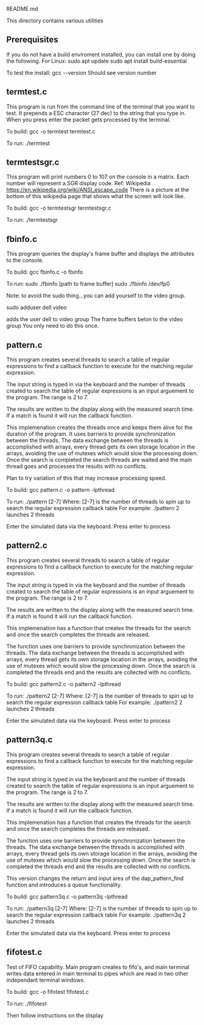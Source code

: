 README.md

This directory contains various utilities

Prerequisites
--------------
If you do not have a build enviroment installed, you can install one by doing the following.
For Linux:
sudo apt update
sudo apt install build-essential

To test the install:
gcc --version
Should see version number


termtest.c
-----------
This program is run from the command line of the terminal that you want to test.
It prepends a ESC character (27 dec) to the string that you type in.
When you press enter the packet gets processed by the terminal.

To build:
gcc -o termtest termtest.c

To run:
./termtest


termtestsgr.c
--------------
This program will print numbers 0 to 107 on the console in a matrix.
Each number will represent a SGR display code.
Ref: Wikipedia
https://en.wikipedia.org/wiki/ANSI_escape_code
There is a picture at the bottom of this wikipedia page that shows what the screen
will look like.

To build:
gcc -o termtestsgr termtestsgr.c

To run:
./termtestsgr


fbinfo.c
----------
This program queries the display's frame buffer and displays the attributes to the console.

To build:
gcc fbinfo.c -o fbinfo

To run:
sudo ./fbinfo [path to frame buffer]
sudo ./fbinfo /dev/fp0

Note: to avoid the sudo thing...you can add yourself to the video group.

sudo adduser dell video

adds the user dell to video group
The frame buffers belon to the video group
You only need to do this once.

pattern.c
----------
This program creates several threads to search a table of regular expressions
to find a callback function to execute for the matching regular expression.

The input string is typed in via the keyboard and the number of threads created
to search the table of regular expressions is an input arguement to the program.
The range is 2 to 7.

The results are written to the display along with the measured search time.
If a match is found it will run the callback function.

This implemenation creates the threads once and keeps them alive for the duration of
the program. It uses barriers to provide synchronization between the threads.
The data exchange between the threads is accomplished with arrays, every thread gets
its own storage location in the arrays, avoiding the use of mutexes which
would slow the processing down.
Once the search is completed the search threads are waited and the main thread
goes and processes the results with no conflicts.

Plan to try variation of this that may increase processing speed.

To build:
gcc pattern.c -o pattern -lpthread

To run:
./pattern [2-7]
Where:
    [2-7] is the number of threads to spin up to search the regular expression callback table
For example:
    ./pattern 2
launches 2 threads

Enter the simulated data via the keyboard. Press enter to process


pattern2.c
--------------
This program creates several threads to search a table of regular expressions
to find a callback function to execute for the matching regular expression.

The input string is typed in via the keyboard and the number of threads created
to search the table of regular expressions is an input arguement to the program.
The range is 2 to 7.

The results are written to the display along with the measured search time.
If a match is found it will run the callback function.

This implemenation has a function that creates the threads for the search and once the 
search completes the threads are released. 

The function uses one barriers to provide synchronization between the threads.
The data exchange between the threads is accomplished with arrays, every thread gets
its own storage location in the arrays, avoiding the use of mutexes which
would slow the processing down. Once the search is completed the threads end and 
the results are collected with no conflicts.

To build:
gcc pattern2.c -o pattern2 -lpthread

To run:
./pattern2 [2-7]
Where:
    [2-7] is the number of threads to spin up to search the regular expression callback table
For example:
    ./pattern2 2
launches 2 threads

Enter the simulated data via the keyboard. Press enter to process


pattern3q.c
------------
This program creates several threads to search a table of regular expressions
to find a callback function to execute for the matching regular expression.

The input string is typed in via the keyboard and the number of threads created
to search the table of regular expressions is an input arguement to the program.
The range is 2 to 7.

The results are written to the display along with the measured search time.
If a match is found it will run the callback function.

This implemenation has a function that creates the threads for the search and once the 
search completes the threads are released. 

The function uses one barriers to provide synchronization between the threads.
The data exchange between the threads is accomplished with arrays, every thread gets
its own storage location in the arrays, avoiding the use of mutexes which
would slow the processing down. Once the search is completed the threads end and 
the results are collected with no conflicts.

This version changes the return and input ares of the dap_pattern_find function and
introduces a queue functionality.

To build:
gcc pattern3q.c -o pattern3q -lpthread

To run:
./pattern3q [2-7]
Where:
    [2-7] is the number of threads to spin up to search the regular expression callback table
For example:
    ./pattern3q 2
launches 2 threads

Enter the simulated data via the keyboard. Press enter to process

fifotest.c
-----------
Test of FIFO capability.
Main program creates to fifo's, and main terminal writes data entered in main terminal to pipes which are read in two other independant terminal windows.

To build:
gcc -o fifotest fifotest.c

To run:
./fifotest

Then follow instructions on the display

